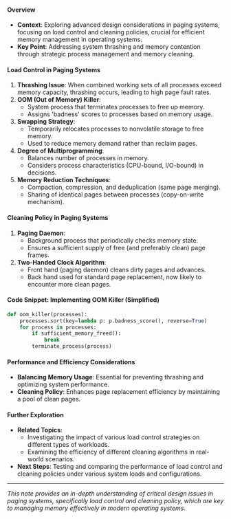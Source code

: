 #### Overview
- **Context**: Exploring advanced design considerations in paging systems, focusing on load control and cleaning policies, crucial for efficient memory management in operating systems.
- **Key Point**: Addressing system thrashing and memory contention through strategic process management and memory cleaning.
#### Load Control in Paging Systems
1. **Thrashing Issue**: When combined working sets of all processes exceed memory capacity, thrashing occurs, leading to high page fault rates.
2. **OOM (Out of Memory) Killer**:
   - System process that terminates processes to free up memory.
   - Assigns 'badness' scores to processes based on memory usage.
3. **Swapping Strategy**:
   - Temporarily relocates processes to nonvolatile storage to free memory.
   - Used to reduce memory demand rather than reclaim pages.
4. **Degree of Multiprogramming**:
   - Balances number of processes in memory.
   - Considers process characteristics (CPU-bound, I/O-bound) in decisions.
5. **Memory Reduction Techniques**:
   - Compaction, compression, and deduplication (same page merging).
   - Sharing of identical pages between processes (copy-on-write mechanism).
#### Cleaning Policy in Paging Systems
1. **Paging Daemon**:
   - Background process that periodically checks memory state.
   - Ensures a sufficient supply of free (and preferably clean) page frames.
2. **Two-Handed Clock Algorithm**:
   - Front hand (paging daemon) cleans dirty pages and advances.
   - Back hand used for standard page replacement, now likely to encounter more clean pages.
#### Code Snippet: Implementing OOM Killer (Simplified)
```python
def oom_killer(processes):
    processes.sort(key=lambda p: p.badness_score(), reverse=True)
    for process in processes:
        if sufficient_memory_freed():
            break
        terminate_process(process)
```

#### Performance and Efficiency Considerations
- **Balancing Memory Usage**: Essential for preventing thrashing and optimizing system performance.
- **Cleaning Policy**: Enhances page replacement efficiency by maintaining a pool of clean pages.

#### Further Exploration
- **Related Topics**:
  - Investigating the impact of various load control strategies on different types of workloads.
  - Examining the efficiency of different cleaning algorithms in real-world scenarios.
- **Next Steps**: Testing and comparing the performance of load control and cleaning policies under various system loads and configurations.

---

*This note provides an in-depth understanding of critical design issues in paging systems, specifically load control and cleaning policy, which are key to managing memory effectively in modern operating systems.*